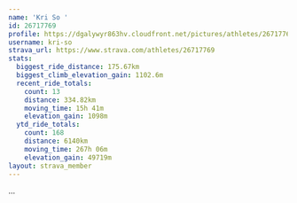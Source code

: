 ```yaml
---
name: 'Kri So '
id: 26717769
profile: https://dgalywyr863hv.cloudfront.net/pictures/athletes/26717769/7761026/14/large.jpg
username: kri-so
strava_url: https://www.strava.com/athletes/26717769
stats:
  biggest_ride_distance: 175.67km
  biggest_climb_elevation_gain: 1102.6m
  recent_ride_totals:
    count: 13
    distance: 334.82km
    moving_time: 15h 41m
    elevation_gain: 1098m
  ytd_ride_totals:
    count: 168
    distance: 6140km
    moving_time: 267h 06m
    elevation_gain: 49719m
layout: strava_member
--- 
```

...
